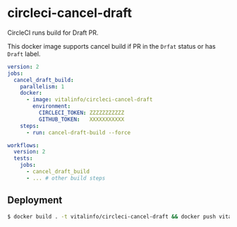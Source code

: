 # circleci-cancel-draft

CircleCI runs build for Draft PR.

This docker image supports cancel build if PR in the `Drfat` status or has `Draft` label. 


```yaml
version: 2
jobs:
  cancel_draft_build:
    parallelism: 1
    docker:
      - image: vitalinfo/circleci-cancel-draft
        environment:
          CIRCLECI_TOKEN: ZZZZZZZZZZZ
          GITHUB_TOKEN:   XXXXXXXXXXX
    steps:
      - run: cancel-draft-build --force

workflows:
  version: 2
  tests:
    jobs:
      - cancel_draft_build
      - ... # other build steps
```

## Deployment

```bash
$ docker build . -t vitalinfo/circleci-cancel-draft && docker push vitalinfo/circleci-cancel-draft
```